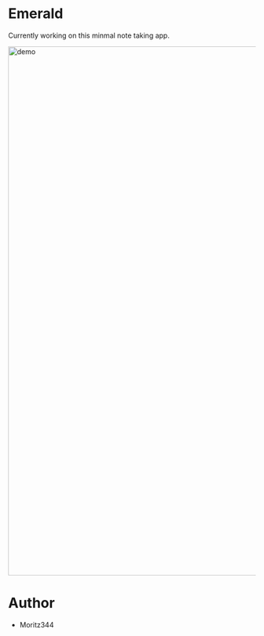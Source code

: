 # Emerald
Currently working on this minmal note taking app.

<img width="1922" height="1078" alt="demo" src="https://github.com/user-attachments/assets/93a0388d-f4ed-4147-90e9-20989b24a89d" />



# Author
- Moritz344
